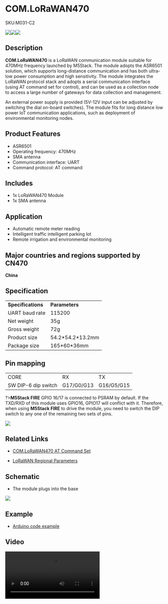 # COM.LoRaWAN470

<el-tag effect="plain">SKU:M031-C2</el-tag>

<div class="product_pic"><img src="assets/img/product_pics/module/com_lorawan470/com.lorawan470_01.webp"><img src="assets/img/product_pics/module/com_lorawan470/com.lorawan470_03.webp"><img src="assets/img/product_pics/module/com_lorawan470/com.lorawan470_04.webp"></div>

## Description

**COM.LoRaWAN470** is a LoRaWAN communication module suitable for 470MHz frequency launched by M5Stack. The module adopts the ASR6501 solution, which supports long-distance communication and has both ultra-low power consumption and high sensitivity. The module integrates the LoRaWAN protocol stack and adopts a serial communication interface (using AT command set for control), and can be used as a collection node to access a large number of gateways for data collection and management. 

An external power supply is provided (5V-12V input can be adjusted by switching the dial on-board switches). The module fits for long distance low power IoT communication applications, such as deployment of environmental monitoring nodes.

## Product Features

- ASR6501
- Operating frequency: 470MHz
- SMA antenna
- Communication interface: UART
- Command protocol: AT command

## Includes

- 1x LoRaWAN470 Module
- 1x SMA antenna

## Application

- Automatic remote meter reading
- Intelligent traffic intelligent parking lot
- Remote irrigation and environmental monitoring

## Major countries and regions supported by CN470

**China**

## Specification

<table>
   <tr style="font-weight:bold">
      <td>Specifications</td>
      <td>Parameters</td>
   </tr>
   <tr>
      <td>UART baud rate</td>
      <td>115200</td>
   </tr>
   <tr>
      <td>Net weight</td>
      <td>35g</td>
   </tr>
   <tr>
      <td>Gross weight</td>
      <td>72g</td>
   </tr>
   <tr>
      <td>Product size</td>
      <td>54.2*54.2*13.2mm</td>
   </tr>
   <tr>
      <td>Package size</td>
      <td>165*60*36mm</td>
   </tr>
 </table>

## Pin mapping

<table>
 <tr><td>CORE</td><td>RX</td><td>TX</td></tr>
 <tr><td>SW DIP-6 dip switch</td><td>G17/G0/G13</td><td>G16/G5/G15</td></tr>
</table>

?>**M5Stack FIRE** GPIO 16/17 is connected to PSRAM by default. If the TXD/RXD of this module uses GPIO16, GPIO17 will conflict with it. Therefore, when using **M5Stack FIRE** to drive the module, you need to switch the DIP switch to any one of the remaining two sets of pins.

<img src="assets/img/product_pics/module/com_lorawan470/com.lorawan470_02.webp">

## Related Links

- [COM.LoRaWAN470 AT Command Set](https://m5stack.oss-cn-shenzhen.aliyuncs.com/resource/docs/datasheet/module/COM.LoRaWAN.Ra-07.asr6501-asr6502-at-commands-introduction-v4.3.pdf)

- [LoRaWAN Regional Parameters](https://m5stack.oss-cn-shenzhen.aliyuncs.com/resource/docs/datasheet/module/lorawantm_regional_parameters_v1.1rb_-_final.pdf)

## Schematic

- The module plugs into the base

<img src="assets/img/product_pics/module/com_lorawan/com.lorawan_sch.webp">

## Example

- [Arduino code example](https://github.com/m5stack/M5Stack/tree/master/examples/Modules/COM_LoRaWAN470)

## Video

<video class="video_size" controls>
    <source src="https://m5stack.oss-cn-shenzhen.aliyuncs.com/video/Product_example_video/Module/COM.LoRaWAN470.mp4" type="video/mp4">
</video>

<script>

   var purchase_link ='https://item.taobao.com/item.htm?ft=t&id=639100397855';

   anchor_search();
   scrollFunc();

</script>
